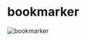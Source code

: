 # bookmarker


![bookmarker](https://user-images.githubusercontent.com/29807797/35539516-f0e7b0c2-051f-11e8-9307-ec2441154f41.JPG)

